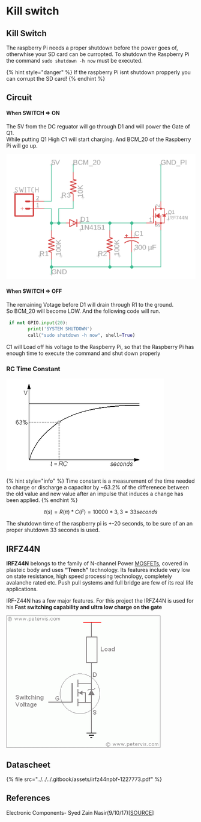 # Kill switch

## Kill Switch

The raspberry Pi needs a proper shutdown before the power goes of, otherwhise your SD card can be curropted. To shutdown the Raspberry Pi the command `sudo shutdown -h now` must be executed.

{% hint style="danger" %}
If the raspberry Pi isnt shutdown propperly you can corrupt the SD card!
{% endhint %}

## Circuit

#### When SWITCH =&gt; ON

The 5V from the DC reguator will go through D1 and will power the Gate of Q1.  
While putting Q1 High C1 will start charging. And BCM\_20 of the Raspberry Pi will go up.

![Shutdown circuit](../../../.gitbook/assets/screenshot-2019-05-30-at-20.33.13.png)

#### When SWITCH =&gt; OFF 

The remaining Votage before D1 will drain through R1 to the ground.   
So BCM\_20 will become LOW. And the following code will run.

```python
 if not GPIO.input(20):
        print('SYSTEM SHUTDOWN')
        call("sudo shutdown -h now", shell=True)
```

C1 will Load off his voltage to the Raspberry Pi, so that the Raspberry Pi has enough time to execute the command and shut down properly 

### RC Time Constant 

![Time constant curve](../../../.gitbook/assets/rc1.gif)

{% hint style="info" %}
Time constant is a measurement of the time needed to charge or discharge a capacitor by ~63.2% of the differenece between the old value and new value after an impulse that induces a change has been applied.
{% endhint %}

$$
t(s) = R(π) * C(F) = 10 000* 3,3 =  33 seconds
$$

The shutdown time of the raspberry pi is +-20 seconds, to be sure of an an proper shutdown 33 seconds is used. 

## IRFZ44N

**IRFZ44N** belongs to the family of  N-channel Power [MOSFETs](https://www.theengineeringprojects.com/2018/02/introduction-to-mosfet.html), covered in plasteic body and uses **“Trench”** technology. Its features include very low on state resistance, high speed processing technology, completely avalanche rated etc. Push pull systems and full bridge are few of its real life applications.

IRF-Z44N has a few major features. For this project the IRFZ44N is used for his **Fast switching capability and ultra low charge on the gate**

![IRFZ44N](../../../.gitbook/assets/irfz44n_circuit.gif)

## Datascheet

{% file src="../../../.gitbook/assets/irfz44npbf-1227773.pdf" %}

## References

Electronic Components- Syed Zain Nasir\(9/10/17\)\[[SOURCE](https://www.theengineeringprojects.com/2017/09/introduction-to-irfz44n.html)\]

